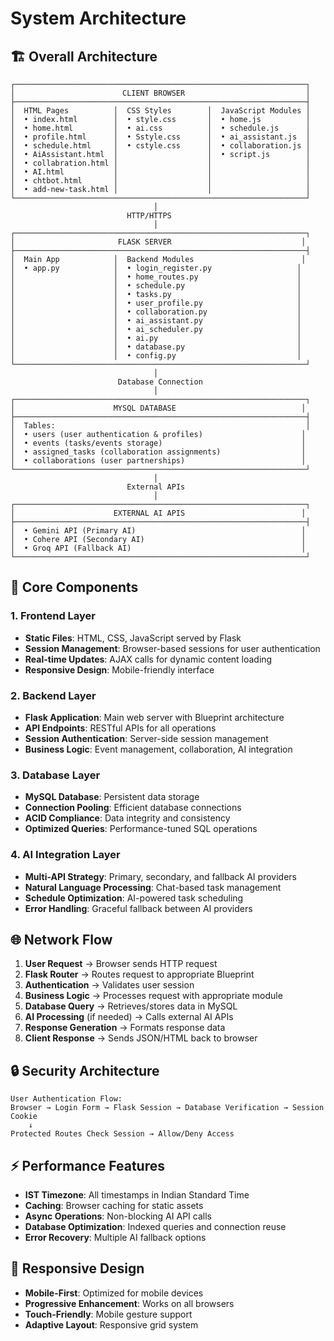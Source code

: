 # System Architecture

## 🏗️ Overall Architecture

```
┌─────────────────────────────────────────────────────────────────┐
│                        CLIENT BROWSER                           │
├─────────────────────────────────────────────────────────────────┤
│  HTML Pages          │  CSS Styles        │  JavaScript Modules │
│  • index.html        │  • style.css       │  • home.js          │
│  • home.html         │  • ai.css          │  • schedule.js      │
│  • profile.html      │  • Sstyle.css      │  • ai_assistant.js  │
│  • schedule.html     │  • cstyle.css      │  • collaboration.js │
│  • AiAssistant.html  │                    │  • script.js        │
│  • collabration.html │                    │                     │
│  • AI.html           │                    │                     │
│  • chtbot.html       │                    │                     │
│  • add-new-task.html │                    │                     │
└─────────────────────────────────────────────────────────────────┘
                                │
                          HTTP/HTTPS
                                │
┌─────────────────────────────────────────────────────────────────┐
│                       FLASK SERVER                             │
├─────────────────────────────────────────────────────────────────┤
│  Main App            │  Backend Modules                        │
│  • app.py            │  • login_register.py                   │
│                      │  • home_routes.py                      │
│                      │  • schedule.py                         │
│                      │  • tasks.py                            │
│                      │  • user_profile.py                     │
│                      │  • collaboration.py                    │
│                      │  • ai_assistant.py                     │
│                      │  • ai_scheduler.py                     │
│                      │  • ai.py                               │
│                      │  • database.py                         │
│                      │  • config.py                           │
└─────────────────────────────────────────────────────────────────┘
                                │
                        Database Connection
                                │
┌─────────────────────────────────────────────────────────────────┐
│                      MYSQL DATABASE                            │
├─────────────────────────────────────────────────────────────────┤
│  Tables:                                                        │
│  • users (user authentication & profiles)                      │
│  • events (tasks/events storage)                               │
│  • assigned_tasks (collaboration assignments)                  │
│  • collaborations (user partnerships)                          │
└─────────────────────────────────────────────────────────────────┘
                                │
                          External APIs
                                │
┌─────────────────────────────────────────────────────────────────┐
│                      EXTERNAL AI APIS                          │
├─────────────────────────────────────────────────────────────────┤
│  • Gemini API (Primary AI)                                     │
│  • Cohere API (Secondary AI)                                   │
│  • Groq API (Fallback AI)                                      │
└─────────────────────────────────────────────────────────────────┘
```

## 🔄 Core Components

### 1. **Frontend Layer**
- **Static Files**: HTML, CSS, JavaScript served by Flask
- **Session Management**: Browser-based sessions for user authentication
- **Real-time Updates**: AJAX calls for dynamic content loading
- **Responsive Design**: Mobile-friendly interface

### 2. **Backend Layer**
- **Flask Application**: Main web server with Blueprint architecture
- **API Endpoints**: RESTful APIs for all operations
- **Session Authentication**: Server-side session management
- **Business Logic**: Event management, collaboration, AI integration

### 3. **Database Layer**
- **MySQL Database**: Persistent data storage
- **Connection Pooling**: Efficient database connections
- **ACID Compliance**: Data integrity and consistency
- **Optimized Queries**: Performance-tuned SQL operations

### 4. **AI Integration Layer**
- **Multi-API Strategy**: Primary, secondary, and fallback AI providers
- **Natural Language Processing**: Chat-based task management
- **Schedule Optimization**: AI-powered task scheduling
- **Error Handling**: Graceful fallback between AI providers

## 🌐 Network Flow

1. **User Request** → Browser sends HTTP request
2. **Flask Router** → Routes request to appropriate Blueprint
3. **Authentication** → Validates user session
4. **Business Logic** → Processes request with appropriate module
5. **Database Query** → Retrieves/stores data in MySQL
6. **AI Processing** (if needed) → Calls external AI APIs
7. **Response Generation** → Formats response data
8. **Client Response** → Sends JSON/HTML back to browser

## 🔒 Security Architecture

```
User Authentication Flow:
Browser → Login Form → Flask Session → Database Verification → Session Cookie
    ↓
Protected Routes Check Session → Allow/Deny Access
```

## ⚡ Performance Features

- **IST Timezone**: All timestamps in Indian Standard Time
- **Caching**: Browser caching for static assets
- **Async Operations**: Non-blocking AI API calls
- **Database Optimization**: Indexed queries and connection reuse
- **Error Recovery**: Multiple AI fallback options

## 📱 Responsive Design

- **Mobile-First**: Optimized for mobile devices
- **Progressive Enhancement**: Works on all browsers
- **Touch-Friendly**: Mobile gesture support
- **Adaptive Layout**: Responsive grid system